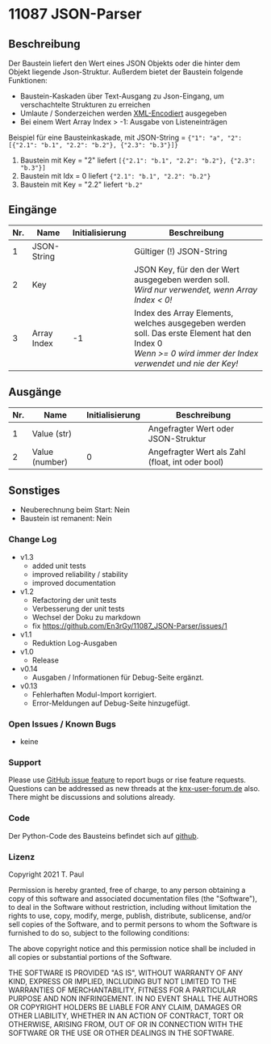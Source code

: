 # 11087 JSON-Parser

## Beschreibung

Der Baustein liefert den Wert eines JSON Objekts oder die hinter dem Objekt liegende Json-Struktur. Außerdem bietet der Baustein folgende Funktionen:
- Baustein-Kaskaden über Text-Ausgang zu Json-Eingang, um verschachtelte Strukturen zu erreichen
- Umlaute / Sonderzeichen werden [XML-Encodiert](https://wiki.selfhtml.org/wiki/XML/Regeln/Zeichen) ausgegeben
- Bei einem Wert Array Index > -1: Ausgabe von Listeneinträgen

Beispiel für eine Bausteinkaskade, mit JSON-String = `{"1": "a", "2":[{"2.1": "b.1", "2.2": "b.2"}, {"2.3": "b.3"}]}`
1. Baustein mit Key = "2" liefert `[{"2.1": "b.1", "2.2": "b.2"}, {"2.3": "b.3"}]`
2. Baustein mit Idx = 0 liefert `{"2.1": "b.1", "2.2": "b.2"}`
3. Baustein mit Key = "2.2" liefert `"b.2"` 

## Eingänge

| Nr. | Name        | Initialisierung | Beschreibung                                                                                |
|-----|-------------|-----------------|---------------------------------------------------------------------------------------------|
| 1   | JSON-String |                 | Gültiger (!) JSON-String                                                                    |
| 2   | Key         |                 | JSON Key, für den der Wert ausgegeben werden soll.<br>*Wird nur verwendet, wenn Array Index < 0!* |
| 3   | Array Index | -1              | Index des Array Elements, welches ausgegeben werden soll. Das erste Element hat den Index 0<br>*Wenn >= 0 wird immer der Index verwendet und nie der Key!* |

## Ausgänge

| Nr. | Name           | Initialisierung | Beschreibung                                     |
|-----|----------------|-----------------|--------------------------------------------------|
| 1   | Value (str)    |                 | Angefragter Wert oder JSON-Struktur              |
| 2   | Value (number) | 0               | Angefragter Wert als Zahl (float, int oder bool) | 

## Sonstiges 

- Neuberechnung beim Start: Nein
- Baustein ist remanent: Nein

### Change Log

- v1.3
  - added unit tests
  - improved reliability / stability
  - improved documentation
- v1.2
  - Refactoring der unit tests
  - Verbesserung der unit tests
  - Wechsel der Doku zu markdown
  - fix https://github.com/En3rGy/11087_JSON-Parser/issues/1
- v1.1
  - Reduktion Log-Ausgaben
- v1.0
  - Release
- v0.14
  - Ausgaben / Informationen für Debug-Seite ergänzt.
- v0.13
  - Fehlerhaften Modul-Import korrigiert.
  -	Error-Meldungen auf Debug-Seite hinzugefügt.

### Open Issues / Known Bugs
- keine

### Support

Please use [GitHub issue feature](https://github.com/En3rGy/11087_JSON-Parser/issues) to report bugs or rise feature requests.
Questions can be addressed as new threads at the [knx-user-forum.de](https://knx-user-forum.de) also. There might be discussions and solutions already.


### Code

Der Python-Code des Bausteins befindet sich auf [github](https://github.com/En3rGy/11087_JSON-Parser).

### Lizenz

Copyright 2021 T. Paul

Permission is hereby granted, free of charge, to any person obtaining a copy of this software and associated documentation files (the "Software"), to deal in the Software without restriction, including without limitation the rights to use, copy, modify, merge, publish, distribute, sublicense, and/or sell copies of the Software, and to permit persons to whom the Software is furnished to do so, subject to the following conditions:

The above copyright notice and this permission notice shall be included in all copies or substantial portions of the Software.

THE SOFTWARE IS PROVIDED "AS IS", WITHOUT WARRANTY OF ANY KIND, EXPRESS OR IMPLIED, INCLUDING BUT NOT LIMITED TO THE WARRANTIES OF MERCHANTABILITY, FITNESS FOR A PARTICULAR PURPOSE AND NON INFRINGEMENT. IN NO EVENT SHALL THE AUTHORS OR COPYRIGHT HOLDERS BE LIABLE FOR ANY CLAIM, DAMAGES OR OTHER LIABILITY, WHETHER IN AN ACTION OF CONTRACT, TORT OR OTHERWISE, ARISING FROM, OUT OF OR IN CONNECTION WITH THE SOFTWARE OR THE USE OR OTHER DEALINGS IN THE SOFTWARE.